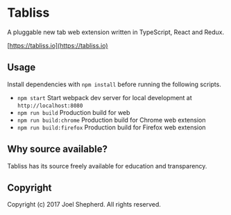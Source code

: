 # Tabliss

A pluggable new tab web extension written in TypeScript, React and Redux.

[https://tabliss.io](https://tabliss.io)

## Usage

Install dependencies with `npm install` before running the following scripts.

- `npm start` Start webpack dev server for local development at `http://localhost:8080`
- `npm run build` Production build for web
- `npm run build:chrome` Production build for Chrome web extension
- `npm run build:firefox` Production build for Firefox web extension

## Why source available?

Tabliss has its source freely available for education and transparency.

## Copyright

Copyright (c) 2017 Joel Shepherd. All rights reserved.
